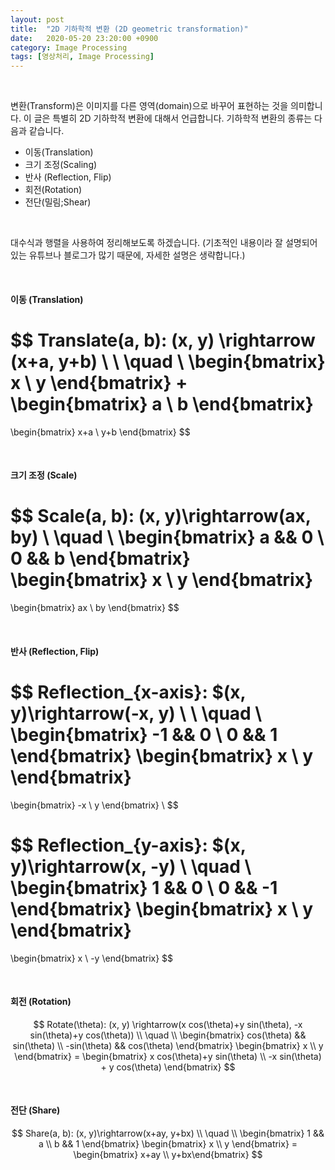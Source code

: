 ```yaml
---
layout: post
title:  "2D 기하학적 변환 (2D geometric transformation)"
date:   2020-05-20 23:20:00 +0900
category: Image Processing
tags: [영상처리, Image Processing]
---
```


​     

변환(Transform)은 이미지를 다른 영역(domain)으로 바꾸어 표현하는 것을 의미합니다. 이 글은 특별히 2D 기하학적 변환에 대해서 언급합니다.  기하학적 변환의 종류는 다음과 같습니다.

   

- 이동(Translation)
- 크기 조정(Scaling)
- 반사 (Reflection, Flip)
- 회전(Rotation) 
- 전단(밀림;Shear)

​     

대수식과 행렬을 사용하여 정리해보도록 하겠습니다. (기초적인 내용이라 잘 설명되어 있는 유튜브나 블로그가 많기 때문에, 자세한 설명은 생략합니다.)

​     

#### 이동 (Translation)

$$
Translate(a, b): (x, y) \rightarrow (x+a, y+b) \\
\\ \quad 
\\
\begin{bmatrix} x \\ y \end{bmatrix}
+
\begin{bmatrix} a \\ b \end{bmatrix}
=
\begin{bmatrix} x+a \\ y+b \end{bmatrix}
$$

​     

#### 크기 조정 (Scale)

$$
Scale(a, b): (x, y)\rightarrow(ax, by)
\\ \quad
\\
\begin{bmatrix} a && 0 \\ 0 && b \end{bmatrix}
\begin{bmatrix} x \\ y \end{bmatrix}
=
\begin{bmatrix} ax \\ by \end{bmatrix}
$$

​     

#### 반사 (Reflection, Flip)

$$
Reflection_{x-axis}: $(x, y)\rightarrow(-x, y) \\
\\ \quad
\\
\begin{bmatrix} -1 && 0 \\ 0 && 1 \end{bmatrix}
\begin{bmatrix} x \\ y \end{bmatrix}
=
\begin{bmatrix} -x \\ y \end{bmatrix} \\
$$

$$
Reflection_{y-axis}: $(x, y)\rightarrow(x, -y) 
\\ \quad
\\
\begin{bmatrix} 1 && 0 \\ 0 && -1 \end{bmatrix}
\begin{bmatrix} x \\ y \end{bmatrix}
=
\begin{bmatrix} x \\ -y \end{bmatrix}
$$

​     

#### 회전 (Rotation)

$$
Rotate(\theta): (x, y) \rightarrow(x cos(\theta)+y sin(\theta), -x sin(\theta)+y cos(\theta)) 
\\ \quad
\\
\begin{bmatrix} cos(\theta) && sin(\theta) \\
-sin(\theta) && cos(\theta) \end{bmatrix}
\begin{bmatrix} x \\ y \end{bmatrix} = 
\begin{bmatrix} x cos(\theta)+y sin(\theta) \\
-x sin(\theta) + y cos(\theta) \end{bmatrix}
$$

​     

#### 전단 (Share)

$$
Share(a, b): (x, y)\rightarrow(x+ay, y+bx)
\\ \quad
\\
\begin{bmatrix} 1 && a \\ b && 1 \end{bmatrix} 
\begin{bmatrix} x \\ y \end{bmatrix} =
\begin{bmatrix} x+ay \\ y+bx\end{bmatrix}
$$



​     